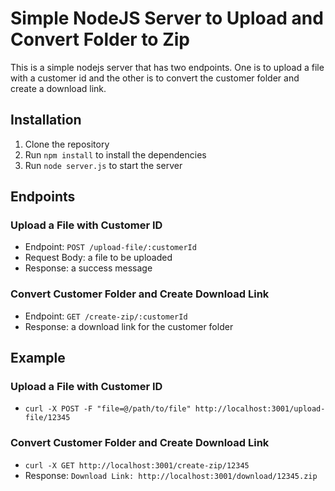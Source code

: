 # Simple NodeJS Server to Upload and Convert Folder to Zip

This is a simple nodejs server that has two endpoints. One is to upload a file with a customer id and the other is to convert the customer folder and create a download link.

## Installation

1. Clone the repository
2. Run `npm install` to install the dependencies
3. Run `node server.js` to start the server

## Endpoints

### Upload a File with Customer ID

* Endpoint: `POST /upload-file/:customerId`
* Request Body: a file to be uploaded
* Response: a success message

### Convert Customer Folder and Create Download Link

* Endpoint: `GET /create-zip/:customerId`
* Response: a download link for the customer folder

## Example

### Upload a File with Customer ID

* `curl -X POST -F "file=@/path/to/file" http://localhost:3001/upload-file/12345`

### Convert Customer Folder and Create Download Link

* `curl -X GET http://localhost:3001/create-zip/12345`
* Response: `Download Link: http://localhost:3001/download/12345.zip`
